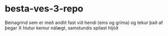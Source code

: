 # besta-ves-3-repo

Beinagrind sem er með andlit fast við hendi (eins og gríma) og tekur það af þegar X hlutur kemur nálægt, samstundis spilast hljóð
